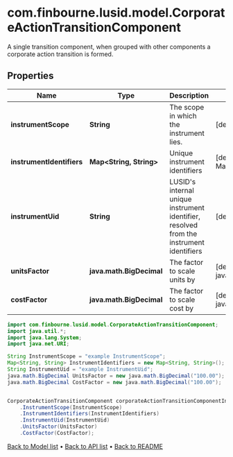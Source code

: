 # com.finbourne.lusid.model.CorporateActionTransitionComponent
A single transition component, when grouped with other components a corporate action transition is formed.

## Properties

Name | Type | Description | Notes
------------ | ------------- | ------------- | -------------
**instrumentScope** | **String** | The scope in which the instrument lies. | [default to String]
**instrumentIdentifiers** | **Map&lt;String, String&gt;** | Unique instrument identifiers | [default to Map<String, String>]
**instrumentUid** | **String** | LUSID&#39;s internal unique instrument identifier, resolved from the instrument identifiers | [default to String]
**unitsFactor** | **java.math.BigDecimal** | The factor to scale units by | [default to java.math.BigDecimal]
**costFactor** | **java.math.BigDecimal** | The factor to scale cost by | [default to java.math.BigDecimal]

```java
import com.finbourne.lusid.model.CorporateActionTransitionComponent;
import java.util.*;
import java.lang.System;
import java.net.URI;

String InstrumentScope = "example InstrumentScope";
Map<String, String> InstrumentIdentifiers = new Map<String, String>();
String InstrumentUid = "example InstrumentUid";
java.math.BigDecimal UnitsFactor = new java.math.BigDecimal("100.00");
java.math.BigDecimal CostFactor = new java.math.BigDecimal("100.00");


CorporateActionTransitionComponent corporateActionTransitionComponentInstance = new CorporateActionTransitionComponent()
    .InstrumentScope(InstrumentScope)
    .InstrumentIdentifiers(InstrumentIdentifiers)
    .InstrumentUid(InstrumentUid)
    .UnitsFactor(UnitsFactor)
    .CostFactor(CostFactor);
```


[Back to Model list](../README.md#documentation-for-models) &#8226; [Back to API list](../README.md#documentation-for-api-endpoints) &#8226; [Back to README](../README.md)
